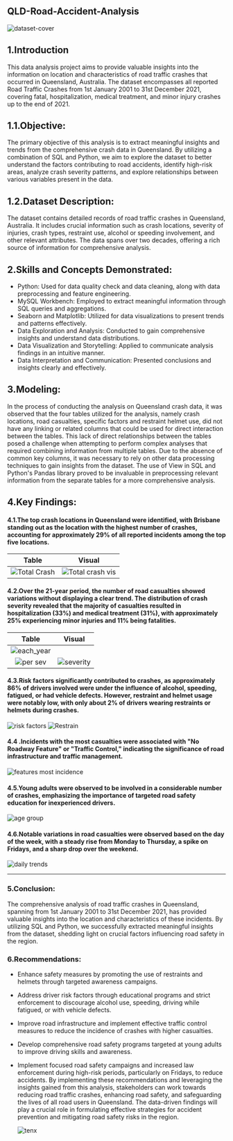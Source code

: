 QLD-Road-Accident-Analysis
---

![dataset-cover](https://github.com/emhkayho/QLD-Road-Accident-Analysis/assets/96947147/bb8d1d76-0c04-4d32-a4c9-92534a3a8564)

## 1.Introduction
This data analysis project aims to provide valuable insights into the information on location and characteristics of road traffic crashes that occurred in Queensland, Australia. The dataset encompasses all reported Road Traffic Crashes from 1st January 2001 to 31st December 2021, covering fatal, hospitalization, medical treatment, and minor injury crashes up to the end of 2021.

## 1.1.Objective:
The primary objective of this analysis is to extract meaningful insights and trends from the comprehensive crash data in Queensland. By utilizing a combination of SQL and Python, we aim to explore the dataset to better understand the factors contributing to road accidents, identify high-risk areas, analyze crash severity patterns, and explore relationships between various variables present in the data.

## 1.2.Dataset Description:
The dataset contains detailed records of road traffic crashes in Queensland, Australia. It includes crucial information such as crash locations, severity of injuries, crash types, restraint use, alcohol or speeding involvement, and other relevant attributes. The data spans over two decades, offering a rich source of information for comprehensive analysis.

## 2.Skills and Concepts Demonstrated:
- Python: Used for data quality check and data cleaning, along with data preprocessing and feature engineering.
- MySQL Workbench: Employed to extract meaningful information through SQL queries and aggregations.
- Seaborn and Matplotlib: Utilized for data visualizations to present trends and patterns effectively.
- Data Exploration and Analysis: Conducted to gain comprehensive insights and understand data distributions.
- Data Visualization and Storytelling: Applied to communicate analysis findings in an intuitive manner.
- Data Interpretation and Communication: Presented conclusions and insights clearly and effectively.

## 3.Modeling:
In the process of conducting the analysis on Queensland crash data, it was observed that the four tables utilized for the analysis, namely crash locations, road casualties, specific factors and restraint helmet use, did not have any linking or related columns that could be used for direct interaction between the tables. This lack of direct relationships between the tables posed a challenge when attempting to perform complex analyses that required combining information from multiple tables.
Due to the absence of common key columns, it was necessary to rely on other data processing techniques to gain insights from the dataset. The use of View in SQL and Python's Pandas library proved to be invaluable in preprocessing relevant information from the separate tables for a more comprehensive analysis.

## 4.Key Findings:
#### 4.1.The top crash locations in Queensland were identified, with Brisbane standing out as the location with the highest number of crashes, accounting for approximately 29% of all reported incidents among the top five locations.
Table                                                                                                                      | Visual
:-------------------------------------------------------------------------------------------------------------------------:|:-------------------------------:
![Total Crash](https://github.com/emhkayho/QLD-Road-Accident-Analysis/assets/96947147/ff7eb9be-fd0b-4e89-8cf6-24f9d7ddb71b)|![Total crash vis](https://github.com/emhkayho/QLD-Road-Accident-Analysis/assets/96947147/2a6ffade-a298-4742-a548-a971727fa636)

#### 4.2.Over the 21-year period, the number of road casualties showed variations without displaying a clear trend. The distribution of crash severity revealed that the majority of casualties resulted in hospitalization (33%) and medical treatment (31%), with approximately 25% experiencing minor injuries and 11% being fatalities.
Table                                                                                                                       | Visual
:--------------------------------------------------------------------------------------------------------------------------:|:----------------------------------------------------------:
![each_year](https://github.com/emhkayho/QLD-Road-Accident-Analysis/assets/96947147/b0cca2f5-15c0-4116-bcd0-6e28749d0380)   |
![per sev](https://github.com/emhkayho/QLD-Road-Accident-Analysis/assets/96947147/8493a2df-1663-4d70-9f9c-f6667e4e2df1)     | ![severity](https://github.com/emhkayho/QLD-Road-Accident-Analysis/assets/96947147/dc4b7741-b063-4e88-b896-fe238071963c)

#### 4.3.Risk factors significantly contributed to crashes, as approximately 86% of drivers involved were under the influence of alcohol, speeding, fatigued, or had vehicle defects. However, restraint and helmet usage were notably low, with only about 2% of drivers wearing restraints or helmets during crashes.
![risk factors](https://github.com/emhkayho/QLD-Road-Accident-Analysis/assets/96947147/27b0ba84-b0e9-4aa3-84af-b9e1e7a6c432)
![Restrain](https://github.com/emhkayho/QLD-Road-Accident-Analysis/assets/96947147/c8297827-69ca-4dd5-9b89-eaed028cec17)

#### 4.4 .Incidents with the most casualties were associated with "No Roadway Feature" or "Traffic Control," indicating the significance of road infrastructure and traffic management.
![features most incidence](https://github.com/emhkayho/QLD-Road-Accident-Analysis/assets/96947147/c8564c35-b720-4efb-b6d9-e20ac5e65148)


#### 4.5.Young adults were observed to be involved in a considerable number of crashes, emphasizing the importance of targeted road safety education for inexperienced drivers.
![age group](https://github.com/emhkayho/QLD-Road-Accident-Analysis/assets/96947147/bb76eac4-480f-4c2e-afdd-0724ecdfdb62)


#### 4.6.Notable variations in road casualties were observed based on the day of the week, with a steady rise from Monday to Thursday, a spike on Fridays, and a sharp drop over the weekend.
![daily trends](https://github.com/emhkayho/QLD-Road-Accident-Analysis/assets/96947147/c77a5266-7b88-4dcb-b465-106021bec50c)

---

### 5.Conclusion:
The comprehensive analysis of road traffic crashes in Queensland, spanning from 1st January 2001 to 31st December 2021, has provided valuable insights into the location and characteristics of these incidents. By utilizing SQL and Python, we successfully extracted meaningful insights from the dataset, shedding light on crucial factors influencing road safety in the region.

### 6.Recommendations:
- Enhance safety measures by promoting the use of restraints and helmets through targeted awareness campaigns.
- Address driver risk factors through educational programs and strict enforcement to discourage alcohol use, speeding, driving while fatigued, or with vehicle defects.
- Improve road infrastructure and implement effective traffic control measures to reduce the incidence of crashes with higher casualties.
- Develop comprehensive road safety programs targeted at young adults to improve driving skills and awareness.
- Implement focused road safety campaigns and increased law enforcement during high-risk periods, particularly on Fridays, to reduce accidents.
By implementing these recommendations and leveraging the insights gained from this analysis, stakeholders can work towards reducing road traffic crashes, enhancing road safety, and safeguarding the lives of all road users in Queensland. The data-driven findings will play a crucial role in formulating effective strategies for accident prevention and mitigating road safety risks in the region.

     ![tenx](https://github.com/emhkayho/QLD-Road-Accident-Analysis/assets/96947147/fd08eb29-feb5-4a9b-8386-5af1aa3ee9b2)

